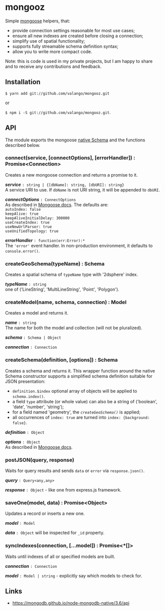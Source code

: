 # mongooz
Simple [mongoose](https://mongoosejs.com) helpers, that:
   * provide connection settings reasonable for most use cases;
   * ensure all new indexes are created before closing a connection;
   * simplify use of spatial functionality;
   * supports fully streamable schema definition syntax;
   * allow you to write more compact code.

Note: this is code is used in my private projects, but I am happy to share and
to receive any contributions and feedback.

## Installation

`$ yarn add git://github.com/valango/mongooz.git`

or

`$ npm i -S git://github.com/valango/mongooz.git`.

## API
The module exports the mongoose [native Schema](https://mongoosejs.com/docs/api/schema.html)
and the functions described below.

### connect(service, [connectOptions], [errorHandler]) : Promise\<Connection\>
Creates a new mongoose connection and returns a promise to it.

**_service_** `: string | {[dbName]: string, [dbURI]: string}` <br>
A service URI to use.
If `dbName` is not URI string, it will be appended to `dbURI`.

**_connectOptions_** `: ConnectOptions` <br>
As described in [Mongoose docs](https://mongoosejs.com/docs/api/mongoose.html#mongoose_Mongoose-createConnection).
The defaults are: <br>
`autoIndex: false` <br>
`keepAlive: true` <br>
`keepAliveInitialDelay: 300000` <br>
`useCreateIndex: true` <br>
`useNewUrlParser: true` <br>
`useUnifiedTopology: true`

**_errorHandler_** `: function(err:Error):*` <br>
The `'error'` event handler. In non-production environment, it defaults
to `console.error()`.

### createGeoSchema(typeName) : Schema
Creates a spatial schema of `typeName` type with '2dsphere' index.

**_typeName_** `: string`<br>
one of ('LineString', 'MultiLineString', 'Point', 'Polygon').

### createModel(name, schema, connection) : Model
Creates a model and returns it.

**_name_** `: string` <br>
The name for both the model and collection (will not be pluralized).

**_schema_** `: Schema | Object`

**_connection_** `: Connection`

### createSchema(definition, [options]) : Schema
Creates a schema and returns it. This wrapper function around the native Schema constructor supports
a simplified schema definition suitable for JSON presentation:
   * `definition.$index` optional array of objects will be applied to `schema.index()`.
   * a field `type` attribute (or whole value) can also be a string of ('boolean', 'date', 'number', 'string');
   * for a field named 'geometry', the _`createGeoSchema()`_ is applied;
   * all occurrences of `index: true` are turned into `index: {background: false}`.

**_definition_** `: Object`

**_options_** `: Object` <br>
As described in [Mongoose docs](https://mongoosejs.com/docs/api/schema.html#schema_Schema).

### postJSON(query, response)
Waits for query results and sends `data` or `error` via `response.json()`.

**_query_** `: Query<any,any>`

**_response_** `: Object` - like one from express.js framework.

### saveOne(model, data) : Promise\<Object>
Updates a record or inserts a new one.

**_model_** `: Model`

**_data_** `: Object` will be inspected for `_id` property.

### syncIndexes(connection, [...model]) : Promise\<*[]>
Waits until indexes of all or specified models are built.

**_connection_** `: Connection`

**_model_** `: Model | string` - explicitly say which models to check for.

## Links

* https://mongodb.github.io/node-mongodb-native/3.6/api

